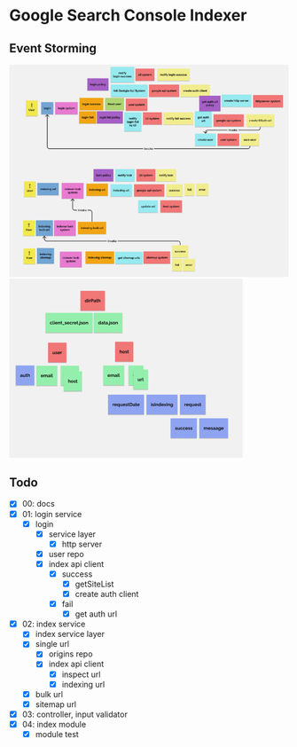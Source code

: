 # Google Search Console Indexer

## Event Storming
![1699690208086](image/PORTFOLIO/1699690208086.png)
![1699690223541](image/PORTFOLIO/1699690223541.png)
## Todo
- [X] 00: docs
- [X] 01: login service
  - [X] login
    - [X] service layer
        - [X] http server
    - [X] user repo
    - [X] index api client
      - [X] success
        - [X] getSiteList
        - [X] create auth client
      - [X] fail
        - [X] get auth url
- [X] 02: index service
  - [X] index service layer
  - [X] single url
    - [X] origins repo
    - [X] index api client
      - [X] inspect url
      - [X] indexing url
  - [X] bulk url
  - [X] sitemap url
- [X] 03: controller, input validator
- [X] 04: index module
  - [X] module test

